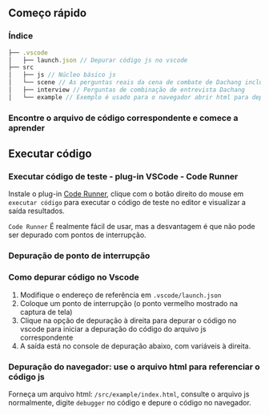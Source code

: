 ## Começo rápido

### Índice

```js
├── .vscode
│   ├── launch.json // Depurar código js no vscode
├── src
│   ├── js // Núcleo básico js
│   └── scene // As perguntas reais da cena de combate de Dachang incluem perguntas de cena e perguntas de algoritmo
│   ├── interview // Perguntas de combinação de entrevista Dachang
│   └── example // Exemplo é usado para o navegador abrir html para depuração
```

### Encontre o arquivo de código correspondente e comece a aprender

## Executar código

### Executar código de teste - plug-in VSCode - Code Runner

Instale o plug-in [Code Runner](https://marketplace.visualstudio.com/items?itemName=formulahendry.code-runner), clique com o botão direito do mouse em `executar código` para executar o código de teste no editor e visualizar a saída resultados.

`Code Runner` É realmente fácil de usar, mas a desvantagem é que não pode ser depurado com pontos de interrupção.

### Depuração de ponto de interrupção

### Como depurar código no Vscode

1. Modifique o endereço de referência em `.vscode/launch.json`
2. Coloque um ponto de interrupção (o ponto vermelho mostrado na captura de tela)
3. Clique na opção de depuração à direita para depurar o código no vscode para iniciar a depuração do código do arquivo js correspondente
4. A saída está no console de depuração abaixo, com variáveis ​​à direita.

### Depuração do navegador: use o arquivo html para referenciar o código js


Forneça um arquivo html: `/src/example/index.html`, consulte o arquivo js normalmente, digite `debugger` no código e depure o código no navegador.
